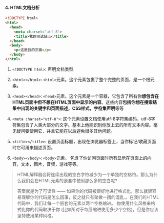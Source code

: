 #### 4. HTML文档分析

```html
<!DOCTYPE html>
<html>
  <head>
    <meta charset="utf-8">
    <title>我的测试站点</title>
  </head>
  <body>
    <p>这是我的页面</p>
  </body>
</html>
```

1.  `<!DOCTYPE html>`: 声明文档类型.

2.  `<html></html>`: `<html>`元素。这个元素包裹了整个完整的页面，是一个根元素。

3.  `<head></head>`: `<head>`元素。这个元素是一个容器，它包含了所有你**想包含在HTML页面中但不想在HTML页面中显示的内容**。这些内容**包括你想在搜索结果中出现的关键字和页面描述，CSS样式，字符集声明**等等

4.  `<meta charset="utf-8">`: 这个元素设置文档使用utf-8字符集编码，utf-8字符集包含了人类大部分的文字。基本上他能识别你放上去的所有文本内容。毫无疑问要使用它，并且它能在以后避免很多其他问题。

5.  `<title></title>`: 设置页面标题，出现在浏览器标签上，当你标记/收藏页面时它可用来描述页面。

6.  `<body></body>`: `<body>`元素。 包含了你访问页面时所有显示在页面上的内容，文本，图片，音频，游戏等等。

> HTML解释器会将连续出现的空白字符减少为一个单独的空格符。那么为什么我们会在HTML元素的嵌套中使用那么多的空白呢?
>
> 答案就是为了可读性 —— 如果你的代码被很好地进行格式化，那么就很容易理解你的代码是怎么回事，反之就只有聚做一团的混乱.。在我们的HTML代码中，我们让每一个嵌套的元素以两个空格缩进。 你使用什么风格来格式化你的代码取决于你 (比如所对于每层缩进使用多少个空格)，但是你应该坚持使用某种风格。



